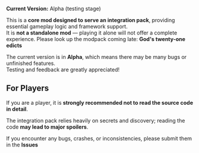  **Current Version:** Alpha (testing stage)

This is a **core mod designed to serve an integration pack**, providing essential gameplay logic and framework support.  
It is **not a standalone mod** — playing it alone will not offer a complete experience. Please look up the modpack coming late: **God's twenty-one edicts**

The current version is in **Alpha**, which means there may be many bugs or unfinished features.  
Testing and feedback are greatly appreciated!

## For Players


If you are a player, it is **strongly recommended not to read the source code in detail**.  

The integration pack relies heavily on secrets and discovery; reading the code **may lead to major spoilers**.

If you encounter any bugs, crashes, or inconsistencies, please submit them in the **Issues** 
